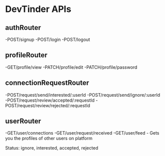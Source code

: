 # DevTinder APIs

## authRouter
-POST/signup
-POST/login
-POST/logout

## profileRouter
-GET/profile/view
-PATCH/profile/edit
-PATCH/profile/password

## connectionRequestRouter
-POST/request/send/interested/:userId
-POST/request/send/ignore/:userId
-POST/request/review/accepted/:requestId
-POST/request/review/rejected/:requestId

## userRouter
-GET/user/connections
-GET/user/request/received
-GET/user/feed - Gets you the profiles of other users on platform



Status: ignore, interested, accepted, rejected
